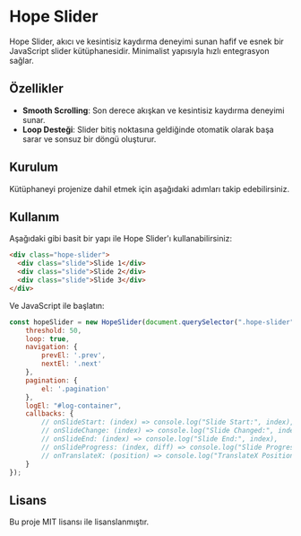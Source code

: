 # Hope Slider

Hope Slider, akıcı ve kesintisiz kaydırma deneyimi sunan hafif ve esnek bir JavaScript slider kütüphanesidir. Minimalist yapısıyla hızlı entegrasyon sağlar.

## Özellikler
- **Smooth Scrolling**: Son derece akışkan ve kesintisiz kaydırma deneyimi sunar.
- **Loop Desteği**: Slider bitiş noktasına geldiğinde otomatik olarak başa sarar ve sonsuz bir döngü oluşturur.

## Kurulum
Kütüphaneyi projenize dahil etmek için aşağıdaki adımları takip edebilirsiniz.


## Kullanım
Aşağıdaki gibi basit bir yapı ile Hope Slider'ı kullanabilirsiniz:

```html
<div class="hope-slider">
  <div class="slide">Slide 1</div>
  <div class="slide">Slide 2</div>
  <div class="slide">Slide 3</div>
</div>
```

Ve JavaScript ile başlatın:

```js
const hopeSlider = new HopeSlider(document.querySelector(".hope-slider"), {
    threshold: 50,
    loop: true,
    navigation: {
        prevEl: '.prev',
        nextEl: '.next'
    },
    pagination: {
        el: '.pagination'
    },
    logEl: "#log-container",
    callbacks: {
        // onSlideStart: (index) => console.log("Slide Start:", index),
        // onSlideChange: (index) => console.log("Slide Changed:", index),
        // onSlideEnd: (index) => console.log("Slide End:", index),
        // onSlideProgress: (index, diff) => console.log("Slide Progress:", index, diff),
        // onTranslateX: (position) => console.log("TranslateX Position:", position)
    }
});
```

## Lisans
Bu proje MIT lisansı ile lisanslanmıştır.

